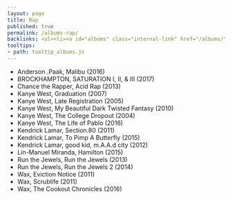 ```yaml
---
layout: page
title: Rap
published: true
permalink: /albums-rap/
backlinks: <ul><li><a id="albums" class="internal-link" href="/albums/">Albums</a></li></ul>
tooltips: 
- path: tooltip_albums.js
---
```


* Anderson .Paak, Malibu (2016)
* BROCKHAMPTON, SATURATION I, II, & III (2017)
* Chance the Rapper, Acid Rap (2013)
* Kanye West, Graduation (2007)
* Kanye West, Late Registration (2005)
* Kanye West, My Beautiful Dark Twisted Fantasy (2010)
* Kanye West, The College Dropout (2004)
* Kanye West, The Life of Pablo (2016)
* Kendrick Lamar, Section.80 (2011)
* Kendrick Lamar, To Pimp A Butterfly (2015)
* Kendrick Lamar, good kid, m.A.A.d city (2012)
* Lin-Manuel Miranda, Hamilton (2015)
* Run the Jewels, Run the Jewels (2013)
* Run the Jewels, Run the Jewels 2 (2014)
* Wax, Eviction Notice (2011)
* Wax, Scrublife (2011)
* Wax, The Cookout Chronicles (2016)
